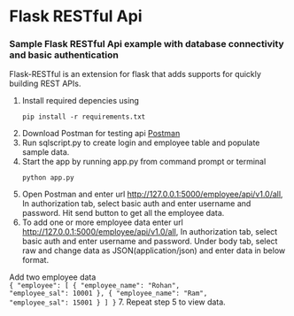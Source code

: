 # Flask RESTful Api

### Sample Flask RESTful Api example with database connectivity and basic authentication

Flask-RESTful is an extension for flask that adds supports for quickly building REST APIs.

1. Install required depencies using 
    ```
    pip install -r requirements.txt
    ```
2. Download Postman for testing api [Postman](https://www.getpostman.com/downloads/)
3. Run sqlscript.py to create login and employee table and populate sample data.
4. Start the app by running app.py from command prompt or terminal
    ```
    python app.py
    ```
5. Open Postman and enter url http://127.0.0.1:5000/employee/api/v1.0/all, In authorization tab, select basic auth and enter username and password. Hit send button to get all the employee data.
6. To add one or more employee data enter url http://127.0.0.1:5000/employee/api/v1.0/all, In authorization tab, select basic auth and enter username and password. Under body tab, select raw and change data as JSON(application/json) and enter data in below format.  

Add two employee data  
    ```
      {
          "employee": [
              {
                  "employee_name": "Rohan",            
                  "employee_sal": 10001
              },
              {
                  "employee_name": "Ram",            
                  "employee_sal": 15001
              }
          ]
      }
    ```
7. Repeat step 5 to view data.
